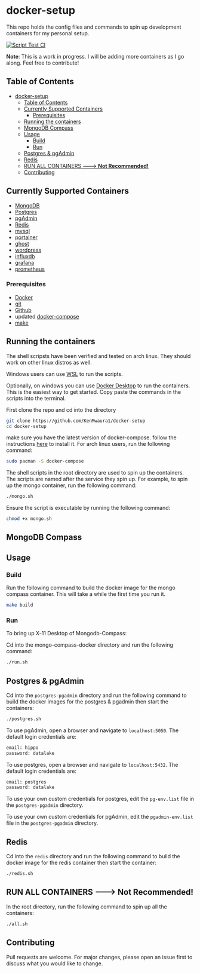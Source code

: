 # docker-setup

This repo holds the config files and commands to spin up development containers for my personal setup.

[![Script Test CI](https://github.com/KenMwaura1/docker-setup/actions/workflows/script-test.yml/badge.svg)](https://github.com/KenMwaura1/docker-setup/actions/workflows/script-test.yml)

**Note**: This is a work in progress. I will be adding more containers as I go along. Feel free to contribute!

## Table of Contents

- [docker-setup](#docker-setup)
	- [Table of Contents](#table-of-contents)
	- [Currently Supported Containers](#currently-supported-containers)
		- [Prerequisites](#prerequisites)
	- [Running the containers](#running-the-containers)
	- [MongoDB Compass](#mongodb-compass)
	- [Usage](#usage)
		- [Build](#build)
		- [Run](#run)
	- [Postgres \& pgAdmin](#postgres--pgadmin)
	- [Redis](#redis)
	- [RUN ALL CONTAINERS ---\> **Not Recommended!**](#run-all-containers-----not-recommended)
	- [Contributing](#contributing)

## Currently Supported Containers

- [MongoDB](https://www.mongodb.com/)
- [Postgres](https://www.postgresql.org/)
- [pgAdmin](https://www.pgadmin.org/)
- [Redis](https://redis.io/)
- [mysql](https://www.mysql.com/)
- [portainer](https://www.portainer.io/)
- [ghost](https://ghost.org/)
- [wordpress](https://wordpress.org/)
- [influxdb](https://www.influxdata.com/)
- [grafana](https://grafana.com/)
- [prometheus](https://prometheus.io/)
  

### Prerequisites

- [Docker](https://docs.docker.com/install/linux/docker-ce/)
- [git](https://git-scm.com/downloads)
- [Github](https://github.com)
- updated [docker-compose](https://docs.docker.com/compose/install/)
- [make](https://www.gnu.org/software/make/)

## Running the containers

The shell scripsts have been verified and tested on arch linux. They should work on other linux distros as well.

Windows users can use [WSL](https://docs.microsoft.com/en-us/windows/wsl/install-win10) to run the scripts.

Optionally, on windows you can use [Docker Desktop](https://www.docker.com/products/docker-desktop) to run the containers. This is the easiest way to get started. Copy paste the commands in the scripts into the terminal.

First clone the repo and cd into the directory

```bash
git clone https://github.com/KenMwaura1/docker-setup
cd docker-setup
```

make sure you have the latest version of docker-compose.
follow the instructions [here](https://docs.docker.com/compose/install/) to install it.
For arch linux users, run the following command:

```bash
sudo pacman -S docker-compose
```

The shell scripts in the root directory are used to spin up the containers. The scripts are named after the service they spin up. For example, to spin up the mongo container, run the following command:

```bash  
./mongo.sh
```

Ensure the script is executable by running the following command:

```bash
chmod +x mongo.sh
```

## MongoDB Compass

## Usage

### Build

Run the following command to build the docker image for the mongo compass container. This will take a while the first time you run it.

```bash
make build
```

### Run

To bring up X-11 Desktop of Mongodb-Compass:

Cd into the mongo-compass-docker directory and run the following command:

```bash
./run.sh
```

## Postgres & pgAdmin

Cd into the `postgres-pgadmin` directory and run the following command to build the docker images for the postgres & pgadmin then start the containers:

```bash
./postgres.sh
```

To use pgAdmin, open a browser and navigate to `localhost:5050`. The default login credentials are:

```bash
email: hippo
password: datalake
```

To use postgres, open a browser and navigate to `localhost:5432`. The default login credentials are:

```bash
email: postgres
password: datalake
```

To use your own custom credentials for postgres, edit the `pg-env.list` file in the `postgres-pgadmin` directory.

To use your own custom credentials for pgAdmin, edit the `pgadmin-env.list` file in the `postgres-pgadmin` directory.

## Redis

Cd into the `redis` directory and run the following command to build the docker image for the redis container then start the container:

```bash
./redis.sh
```

## RUN ALL CONTAINERS ---> **Not Recommended!**

In the root directory, run the following command to spin up all the containers:

```bash
./all.sh
```

## Contributing

Pull requests are welcome. For major changes, please open an issue first to discuss what you would like to change.
